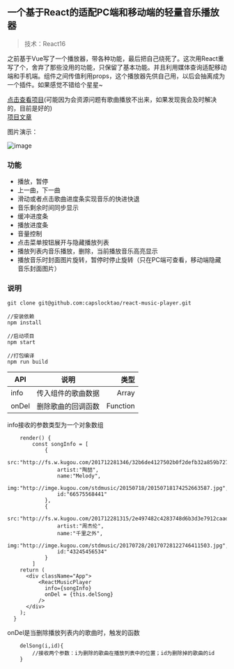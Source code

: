 ## 一个基于React的适配PC端和移动端的轻量音乐播放器

> 技术：React16

之前基于Vue写了一个播放器，带各种功能，最后把自己绕死了。这次用React重写了个，舍弃了那些没用的功能，只保留了基本功能。并且利用媒体查询适配移动端和手机端。组件之间传值利用props，这个播放器先供自己用，以后会抽离成为一个插件。如果感觉不错给个星星~

[点击查看项目](http://www.wwwprince.cn/build/index.html)(可能因为会资源问题有歌曲播放不出来，如果发现我会及时解决的，目前是好的)</br>
[项目文章](https://segmentfault.com/a/1190000012628577)

图片演示：

![image](https://github.com/capslocktao/react-music-player/blob/master/show.gif)

### 功能
 * 播放，暂停
 * 上一曲，下一曲
 * 滑动或者点击歌曲进度条实现音乐的快进快退
 * 音乐剩余时间同步显示
 * 缓冲进度条
 * 播放进度条
 * 音量控制
 * 点击菜单按钮展开与隐藏播放列表
 * 播放列表内音乐播放，删除，当前播放音乐高亮显示
 * 播放音乐时封面图片旋转，暂停时停止旋转（只在PC端可查看，移动端隐藏音乐封面图片）


### 说明
```
git clone git@github.com:capslocktao/react-music-player.git

//安装依赖
npm install

//启动项目
npm start

//打包编译
npm run build
```

| API           | 说明               | 类型      |
| ------------- |:------------------:| --------:|
| info          | 传入组件的歌曲数据    | Array    |
| onDel         | 删除歌曲的回调函数    | Function |

info接收的参数类型为一个对象数组
```
    render() {
        const songInfo = [
            {
                src:"http://fs.w.kugou.com/201712281346/32b6de4127502b0f2defb32a859b7278/G048/M00/1B/0F/EJQEAFYl4ZuAUSEVAEIa293rBH4619.mp3",
                artist:"陶喆",
                name:"Melody",
                img:"http://imge.kugou.com/stdmusic/20150718/20150718174252663587.jpg",
                id:"66575568441"
            },
            {
                src:"http://fs.w.kugou.com/201712281315/2e497482c4283748d6b3d3e7912caada/G010/M07/1F/1D/qoYBAFUKLG2AFwOuAD6hYqqxfPE635.mp3",
                artist:"周杰伦",
                name:"千里之外",
                img:"http://imge.kugou.com/stdmusic/20170728/20170728122746411503.jpg",
                id:"43245456534"
            }
        ]
    return (
      <div className="App">
          <ReactMusicPlayer
            info={songInfo}
            onDel = {this.delSong}
          />
      </div>
    );
  }
```
onDel是当删除播放列表内的歌曲时，触发的函数
```
    delSong(i,id){
        //接收两个参数：i为删除的歌曲在播放列表中的位置；id为删除掉的歌曲的id
    }
```
